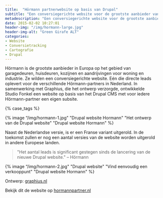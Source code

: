 ```yaml
---
title:  "Hörmann partnerwebsite op basis van Drupal"
subtitle: "Een conversiegerichte website voor de grootste aanbieder van Europa op het gebied van garage- en huisdeuren"
metadescription: "Een conversiegerichte website voor de grootste aanbieder van Europa op het gebied van garage- en huisdeuren"
date: 2015-02-02 10:27:01
header-img: "/img/hormann-large.jpg"
header-img-alt: "Green Girafe ALT"
categories:
- Website
- Conversietracking
- Cartografie
- Drupal
---
```


Hörmann is de grootste aanbieder in Europa op het gebied van garagedeuren, huisdeuren, kozijnen en aandrijvingen voor woning en industrie. Ze wilden een conversiegerichte website. Eén die directe leads oplevert voor de verschillende Hörmann-partners in Nederland. In samenwerking met Graphius, die het ontwerp verzorgde, ontwikkelde Studio Fonkel een website op basis van het Drupal CMS met voor iedere Hörmann-partner een eigen subsite.

{% case_tags %}

{% image “/img/hormann-1.jpg" "Drupal website Hormann" "Het ontwerp van de Drupal website" "Drupal website Hormann" %}

Naast de Nederlandse versie, is er een Franse variant uitgerold. In de toekomst zullen er nog een aantal versies van de website worden uitgerold in andere Europese landen.

> "Het aantal leads is significant gestegen sinds de lancering van de nieuwe  Drupal website." – Hörmann

{% image “/img/hormann-2.jpg" "Drupal website" "Vind eenvoudig een verkooppunt" "Drupal website Hormann" %}

Ontwerp: <a href="http://graphius.nl/" target="_blank">graphius.nl</a>

Bekijk dit de website op <a href="http://hormannpartner.nl/" target="_blank">hormannpartner.nl</a>
